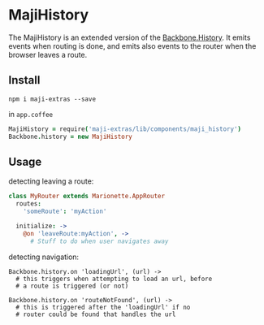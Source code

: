 # MajiHistory

The MajiHistory is an extended version of the [Backbone.History][bbhist]. It emits events when routing is done, and emits also events to the router when the browser leaves a route.

[bbhist]: http://backbonejs.org/#History

## Install

`npm i maji-extras --save`

in `app.coffee`

```coffee
MajiHistory = require('maji-extras/lib/components/maji_history')
Backbone.history = new MajiHistory
```

## Usage

detecting leaving a route:

```coffee
class MyRouter extends Marionette.AppRouter
  routes:
    'someRoute': 'myAction'

  initialize: ->
    @on 'leaveRoute:myAction', ->
      # Stuff to do when user navigates away
```

detecting navigation:

```
Backbone.history.on 'loadingUrl', (url) ->
  # this triggers when attempting to load an url, before
  # a route is triggered (or not)

Backbone.history.on 'routeNotFound', (url) ->
  # this is triggered after the 'loadingUrl' if no
  # router could be found that handles the url
```
